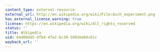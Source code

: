 ```yaml
---
content_type: external-resource
external_url: http://en.wikipedia.org/wiki/File:Asch_experiment.png
has_external_license_warning: true
license: https://en.wikipedia.org/wiki/All_rights_reserved
status: ''
title: Wikipedia
uid: 64d08dd5-dfb4-4fe2-bc39-59916e04c61c
wayback_url: ''
---
```

